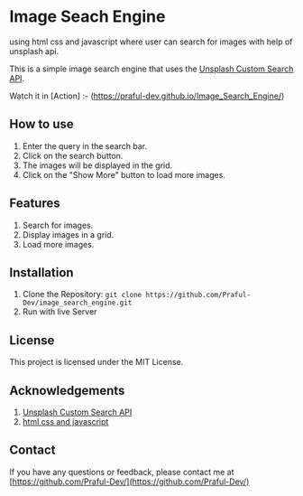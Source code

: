 # Image Seach Engine
using html css and javascript where user can search for images with help of unsplash api.

This is a simple image search engine that uses the [Unsplash Custom Search API](https://unsplash.com/developers).

Watch it in [Action] :- (https://praful-dev.github.io/Image_Search_Engine/)

## How to use
1. Enter the query in the search bar.
2. Click on the search button.
3. The images will be displayed in the grid.
4. Click on the "Show More" button to load more images.

## Features
1. Search for images.
2. Display images in a grid.
3. Load more images.


## Installation
1. Clone the Repository: `git clone https://github.com/Praful-Dev/image_search_engine.git`
2. Run with live Server

## License
This project is licensed under the MIT License.

## Acknowledgements
1. [Unsplash Custom Search API](https://unsplash.com/developers)
2. [html css and javascript](https://www.w3schools.com/html/html5_intro.asp)

## Contact
If you have any questions or feedback, please contact me at [https://github.com/Praful-Dev/](https://github.com/Praful-Dev/)



   